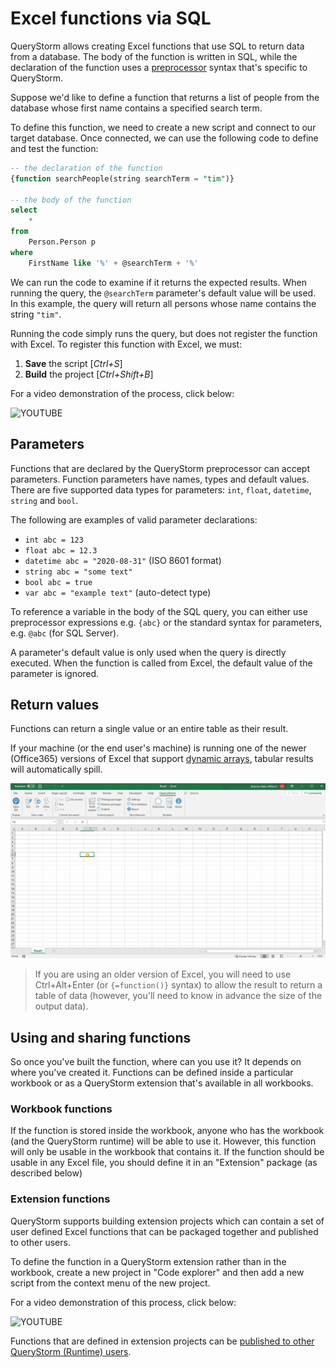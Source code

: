 # Excel functions via SQL

QueryStorm allows creating Excel functions that use SQL to return data from a database. The body of the function is written in SQL, while the declaration of the function uses a [preprocessor](../../General%20topics/Preprocessor) syntax that's specific to QueryStorm.

Suppose we'd like to define a function that returns a list of people from the database whose first name contains a specified search term.

To define this function, we need to create a new script and connect to our target database. Once connected, we can use the following code to define and test the function:

```sql
-- the declaration of the function
{function searchPeople(string searchTerm = "tim")}

-- the body of the function
select
	*
from
	Person.Person p
where
	FirstName like '%' + @searchTerm + '%'
```

We can run the code to examine if it returns the expected results. When running the query, the `@searchTerm` parameter's default value will be used. In this example, the query will return all persons whose name contains the string `"tim"`.

Running the code simply runs the query, but does not register the function with Excel. To register this function with Excel, we must:

1. **Save** the script [*Ctrl+S*]
2. **Build** the project [*Ctrl+Shift+B*]

For a video demonstration of the process, click below:

![YOUTUBE](rmya2vbUv18)

## Parameters

Functions that are declared by the QueryStorm preprocessor can accept parameters. Function parameters have names, types and default values. There are five supported data types for parameters: `int`, `float`, `datetime`, `string` and `bool`.

The following are examples of valid parameter declarations:

- `int abc = 123`
- `float abc = 12.3`
- `datetime abc = "2020-08-31"` (ISO 8601 format)
- `string abc = "some text"`
- `bool abc = true`
- `var abc = "example text"` (auto-detect type)

To reference a variable in the body of the SQL query, you can either use preprocessor expressions e.g. `{abc}` or the standard syntax for parameters, e.g. `@abc` (for SQL Server).

A parameter's default value is only used when the query is directly executed. When the function is called from Excel, the default value of the parameter is ignored.  

## Return values

Functions can return a single value or an entire table as their result.

If your machine (or the end user's machine) is running one of the newer (Office365) versions of Excel that support [dynamic arrays][1], tabular results will automatically spill.

![Dynamic function spill](../Images/dynamic_func_spill.gif)

> If you are using an older version of Excel, you will need to use Ctrl+Alt+Enter (or `{=function()}` syntax) to allow the result to return a table of data (however, you'll need to know in advance the size of the output data).

## Using and sharing functions

So once you've built the function, where can you use it? It depends on where you've created it. Functions can be defined inside a particular workbook or as a QueryStorm extension that's available in all workbooks.

### Workbook functions

If the function is stored inside the workbook, anyone who has the workbook (and the QueryStorm runtime) will be able to use it. However, this function will only be usable in the workbook that contains it. If the function should be usable in any Excel file, you should define it in an "Extension" package (as described below)

### Extension functions

QueryStorm supports building extension projects which can contain a set of user defined Excel functions that can be packaged together and published to other users.

To define the function in a QueryStorm extension rather than in the workbook, create a new project in "Code explorer" and then add a new script from the context menu of the new project.

For a video demonstration of this process, click below:

![YOUTUBE](9mhYVjngI5w)

Functions that are defined in extension projects can be [published to other QueryStorm (Runtime) users](../Publishing%20functions).

[1]: https://support.microsoft.com/en-us/office/dynamic-array-formulas-in-non-dynamic-aware-excel-696e164e-306b-4282-ae9d-aa88f5502fa2
